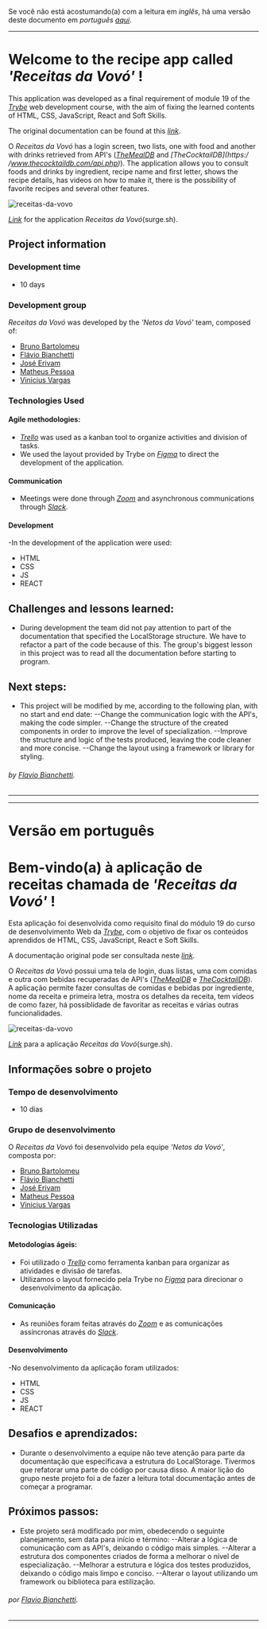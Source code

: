 Se você não está acostumando(a) com a leitura em _inglês_, há uma versão deste documento em _português [aqui](#versão-em-português)_.

---

# Welcome to the recipe app called _'Receitas da Vovó'_ !

This application was developed as a final requirement of module 19 of the _[Trybe](https://www.betrybe.com/)_ web development course, with the aim of fixing the learned contents of HTML, CSS, JavaScript, React and Soft Skills.

The original documentation can be found at this _[link](https://github.com/tryber/sd-015-b-project-recipes-app/)_.

O _Receitas da Vovó_ has a login screen, two lists, one with food and another with drinks retrieved from API's (_[TheMealDB](https://www.themealdb.com/)_ and _[TheCocktailDB](https:/ /www.thecocktaildb.com/api.php)_). The application allows you to consult foods and drinks by ingredient, recipe name and first letter, shows the recipe details, has videos on how to make it, there is the possibility of favorite recipes and several other features.

![receitas-da-vovo](https://docs.google.com/uc?id=1qlezNmmBXPu4NUvKmnmyve3v_iDgXzMO)

_[Link](https://receitasdavovo-g1.surge.sh/)_ for the application _Receitas da Vovó_(surge.sh).


## Project information

### Development time
- 10 days

### Development group
_Receitas da Vovó_ was developed by the _'Netos da Vovó'_ team, composed of:

- [Bruno Bartolomeu](https://github.com/BrunoCBart)
- [Flávio Bianchetti](https://github.com/flavio-bianchetti)
- [José Erivam](https://github.com/erivamjr)
- [Matheus Pessoa](https://github.com/matt-pessoa)
- [Vinicius Vargas](https://github.com/vvargas17)


### Technologies Used
#### Agile methodologies:
- _[Trello](https://trello.com/)_ was used as a kanban tool to organize activities and division of tasks.
- We used the layout provided by Trybe on _[Figma](https://www.figma.com/)_ to direct the development of the application.

#### Communication
- Meetings were done through _[Zoom](https://zoom.us/)_ and asynchronous communications through _[Slack](https://slack.com)_.

#### Development
-In the development of the application were used:

- HTML
- CSS
- JS
- REACT

## Challenges and lessons learned:
- During development the team did not pay attention to part of the documentation that specified the LocalStorage structure. We have to refactor a part of the code because of this. The group's biggest lesson in this project was to read all the documentation before starting to program.
 
## Next steps:
- This project will be modified by me, according to the following plan, with no start and end date:
--Change the communication logic with the API's, making the code simpler.
--Change the structure of the created components in order to improve the level of specialization.
--Improve the structure and logic of the tests produced, leaving the code cleaner and more concise.
--Change the layout using a framework or library for styling.

###### by _[Flavio Bianchetti](https://github.com/flavio-bianchetti)_.
---

---
# Versão em português


# Bem-vindo(a) à aplicação de receitas chamada de _'Receitas da Vovó'_ !

Esta aplicação foi desenvolvida como requisito final do módulo 19 do curso de desenvolvimento Web da _[Trybe](https://www.betrybe.com/)_, com o objetivo de fixar os conteúdos aprendidos de HTML, CSS, JavaScript, React e Soft Skills.

A documentação original pode ser consultada neste _[link](https://github.com/tryber/sd-015-b-project-recipes-app/)_.

O _Receitas da Vovó_ possui uma tela de login, duas listas, uma com comidas e outra com bebidas recuperadas de API's (_[TheMealDB](https://www.themealdb.com/)_ e _[TheCocktailDB](https://www.thecocktaildb.com/api.php)_). A aplicação permite fazer consultas de comidas e bebidas por ingrediente, nome da receita e primeira letra, mostra os detalhes da receita, tem vídeos de como fazer, há possiblidade de favoritar as receitas e várias outras funcionalidades.

![receitas-da-vovo](https://docs.google.com/uc?id=1qlezNmmBXPu4NUvKmnmyve3v_iDgXzMO)

_[Link](https://receitasdavovo-g1.surge.sh/)_ para a aplicação _Receitas da Vovó_(surge.sh).


## Informações sobre o projeto

### Tempo de desenvolvimento
- 10 dias

### Grupo de desenvolvimento
O _Receitas da Vovó_ foi desenvolvido pela equipe _'Netos da Vovó'_, composta por:

- [Bruno Bartolomeu](https://github.com/BrunoCBart)
- [Flávio Bianchetti](https://github.com/flavio-bianchetti)
- [José Erivam](https://github.com/erivamjr)
- [Matheus Pessoa](https://github.com/matt-pessoa)
- [Vinicius Vargas](https://github.com/vvargas17)


### Tecnologias Utilizadas
#### Metodologias ágeis:
- Foi utilizado o _[Trello](https://trello.com/)_ como ferramenta kanban para organizar as atividades e divisão de tarefas.
- Utilizamos o layout fornecido pela Trybe no _[Figma](https://www.figma.com/)_ para direcionar o desenvolvimento da aplicação. 

#### Comunicação
- As reuniões foram feitas através do _[Zoom](https://zoom.us/)_ e as comunicações assíncronas através do _[Slack](https://slack.com)_.

#### Desenvolvimento
-No desenvolvimento da aplicação foram utilizados:

- HTML
- CSS
- JS
- REACT

## Desafios e aprendizados:
- Durante o desenvolvimento a equipe não teve atenção para parte da documentação que especificava a estrutura do LocalStorage. Tivermos que refatorar uma parte do código por causa disso. A maior lição do grupo neste projeto foi a de fazer a leitura total documentação antes de começar a programar.
 
## Próximos passos:
- Este projeto será modificado por mim, obedecendo o seguinte planejamento, sem data para início e término:
--Alterar a lógica de comunicação com as API's, deixando o código mais simples.
--Alterar a estrutura dos componentes criados de forma a melhorar o nível de especialização.
--Melhorar a estrutura e lógica dos testes produzidos, deixando o código mais limpo e conciso.
--Alterar o layout utilizando um framework ou biblioteca para estilização.

###### por _[Flavio Bianchetti](https://github.com/flavio-bianchetti)_.
---